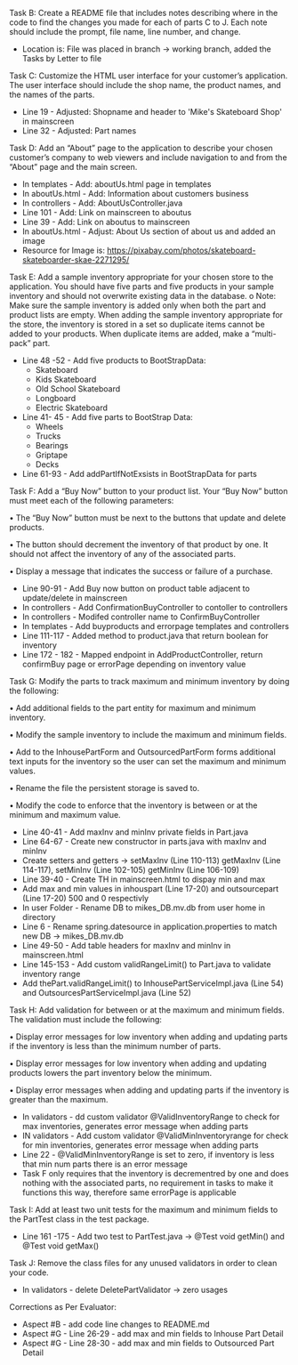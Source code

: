 Task B: Create a README file that includes notes describing where in the code 
to find the changes you made for each of parts C to J. Each note should 
include the prompt, file name, line number, and change.

 - Location is: File was placed in branch -> working branch, added the 
Tasks by Letter to file 

Task C: Customize the HTML user interface for your customer’s application. The 
user interface should include the shop name, the product names, and the 
names of the parts.

 - Line 19 - Adjusted: Shopname and header to 'Mike's Skateboard Shop' in mainscreen
 - Line 32 - Adjusted: Part names

Task D: Add an “About” page to the application to describe your chosen 
customer’s company to web viewers and include navigation to and from the 
“About” page and the main screen.

 - In templates - Add: aboutUs.html page in templates
 - In aboutUs.html - Add: Information about customers business
 - In controllers - Add: AboutUsController.java
 - Line 101 - Add: Link on mainscreen to aboutus
 - Line 39 - Add: Link on aboutus to mainscreen
 - In aboutUs.html - Adjust: About Us section of about us and added an image
 - Resource for Image is: 
https://pixabay.com/photos/skateboard-skateboarder-skae-2271295/
 
Task E: Add a sample inventory appropriate for your chosen store to the 
application. You should have five parts and five products in your sample 
inventory and should not overwrite existing data in the database.
 o Note: Make sure the sample inventory is added only when both the part 
and product lists are empty. When adding the sample inventory appropriate 
for the store, the inventory is stored in a set so duplicate items cannot 
be added to your products. When duplicate items are added, make a 
“multi-pack” part.

- Line 48 -52 - Add five products to BootStrapData:
  - Skateboard
  - Kids Skateboard
  - Old School Skateboard
  - Longboard
  - Electric Skateboard
- Line 41- 45 - Add five parts to BootStrap Data:
  - Wheels
  - Trucks
  - Bearings
  - Griptape
  - Decks
- Line 61-93 - Add addPartIfNotExsists in BootStrapData for parts

Task F: Add a “Buy Now” button to your product list. Your “Buy Now” 
button must 
meet each of the following parameters:

•   The “Buy Now” button must be next to the buttons that update and 
delete products.

•   The button should decrement the inventory of that product by one. It 
should not affect the inventory of any of the associated parts.

•   Display a message that indicates the success or failure of a purchase.

  - Line 90-91 - Add Buy now button on product table adjacent to update/delete in mainscreen
  - In controllers - Add ConfirmationBuyController to contoller to controllers
  - In controllers - Modifed controller name to ConfirmBuyController
  - In templates - Add buyproducts and errorpage templates and controllers 
  - Line 111-117 - Added method to product.java that return boolean for inventory
  - Line 172 - 182 - Mapped endpoint in AddProductController, return confirmBuy page or errorPage depending on inventory value

Task G: Modify the parts to track maximum and minimum inventory by doing the 
following:

•   Add additional fields to the part entity for maximum and minimum 
inventory.

•   Modify the sample inventory to include the maximum and minimum fields.

•   Add to the InhousePartForm and OutsourcedPartForm forms additional 
text inputs for the inventory so the user can set the maximum and minimum 
values.

•   Rename the file the persistent storage is saved to.

•   Modify the code to enforce that the inventory is between or at the 
minimum and maximum value.

  - Line 40-41 - Add maxInv and minInv private fields in Part.java
  - Line 64-67 - Create new constructor in parts.java with maxInv and minInv
  - Create setters and getters -> setMaxInv (Line 110-113) getMaxInv (Line 114-117), setMinInv (Line 102-105) getMinInv (Line 106-109)
  - Line 39-40 - Create TH in mainscreen.html to dispay min and max
  - Add max and min values in inhouspart (Line 17-20) and outsourcepart (Line 17-20) 500 and 0 respectivly
  - In user Folder - Rename DB to mikes_DB.mv.db from user home in directory
  - Line 6 - Rename spring.datesource in application.properties to match new DB -> mikes_DB.mv.db
  - Line 49-50 - Add table headers for maxInv and minInv in mainscreen.html
  - Line 145-153 - Add custom validRangeLimit() to Part.java to validate inventory range
  - Add thePart.validRangeLimit() to InhousePartServiceImpl.java (Line 54) and OutsourcesPartServiceImpl.java (Line 52)

Task H: Add validation for between or at the maximum and minimum fields. The 
validation must include the following:

•   Display error messages for low inventory when adding and updating 
parts if the inventory is less than the minimum number of parts.

•   Display error messages for low inventory when adding and updating 
products lowers the part inventory below the minimum.

•   Display error messages when adding and updating parts if the inventory 
is greater than the maximum.

  - In validators - dd custom validator @ValidInventoryRange to check for max inventories, generates error message when adding parts
  - IN validators - Add custom validator @ValidMinInventoryrange for check for min inventories, generates error message when adding parts
  - Line 22 - @ValidMinInventoryRange is set to zero, if inventory is less that min num parts there is an error message
  - Task F only requires that the inventory is decrementred by one and does nothing with the associated parts, no requirement in tasks to make it functions this way, therefore same errorPage is applicable

Task I: Add at least two unit tests for the maximum and minimum fields to 
the PartTest class in the test package.

  - Line 161 -175 - Add two test to PartTest.java -> @Test void getMin() and @Test void getMax()

Task J: Remove the class files for any unused validators in order to clean 
your code.
  - In validators - delete DeletePartValidator -> zero usages


Corrections as Per Evaluator:

  - Aspect #B - add code line changes to README.md
  - Aspect #G - Line 26-29 - add max and min fields to Inhouse Part Detail
  - Aspect #G - Line 28-30 - add max and min fields to Outsourced Part Detail